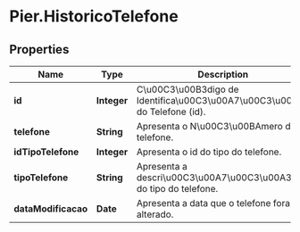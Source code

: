 # Pier.HistoricoTelefone

## Properties
Name | Type | Description | Notes
------------ | ------------- | ------------- | -------------
**id** | **Integer** | C\u00C3\u00B3digo de Identifica\u00C3\u00A7\u00C3\u00A3o do Telefone (id). | [optional] 
**telefone** | **String** | Apresenta o N\u00C3\u00BAmero do telefone. | [optional] 
**idTipoTelefone** | **Integer** | Apresenta o id do tipo do telefone. | [optional] 
**tipoTelefone** | **String** | Apresenta a descri\u00C3\u00A7\u00C3\u00A3o do tipo do telefone. | [optional] 
**dataModificacao** | **Date** | Apresenta a data que o telefone fora alterado. | [optional] 


